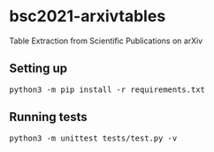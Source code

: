 # bsc2021-arxivtables

Table Extraction from Scientific Publications on arXiv

## Setting up

<pre>
python3 -m pip install -r requirements.txt
</pre>

## Running tests

<pre>
python3 -m unittest tests/test.py -v
</pre>
